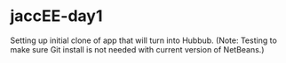 # jaccEE-day1
Setting up initial clone of app that will turn into Hubbub.
(Note: Testing to make sure Git install is not needed with current version of NetBeans.)
